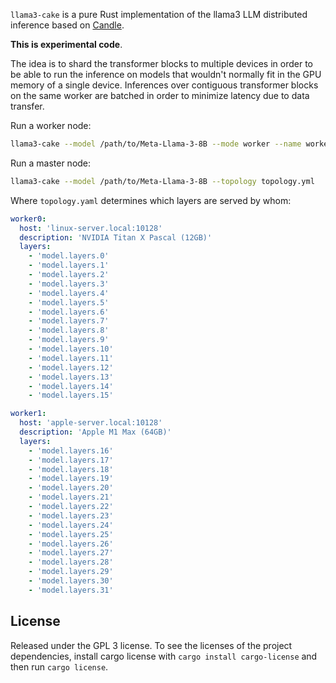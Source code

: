 `llama3-cake` is a pure Rust implementation of the llama3 LLM distributed inference based on [Candle](https://github.com/huggingface/candle).

**This is experimental code**.

The idea is to shard the transformer blocks to multiple devices in order to be able to run the inference on models that wouldn't normally fit in the GPU memory of a single device. Inferences over contiguous transformer blocks on the same worker are batched in order to minimize latency due to data transfer.

Run a worker node:

```bash
llama3-cake --model /path/to/Meta-Llama-3-8B --mode worker --name worker0 --topology topology.yml --address 0.0.0.0:10128
```

Run a master node:

```bash
llama3-cake --model /path/to/Meta-Llama-3-8B --topology topology.yml
```

Where `topology.yaml` determines which layers are served by whom:

```yaml
worker0:
  host: 'linux-server.local:10128'
  description: 'NVIDIA Titan X Pascal (12GB)'
  layers:
    - 'model.layers.0'
    - 'model.layers.1'
    - 'model.layers.2'
    - 'model.layers.3'
    - 'model.layers.4'
    - 'model.layers.5'
    - 'model.layers.6'
    - 'model.layers.7'
    - 'model.layers.8'
    - 'model.layers.9'
    - 'model.layers.10'
    - 'model.layers.11'
    - 'model.layers.12'
    - 'model.layers.13'
    - 'model.layers.14'
    - 'model.layers.15'

worker1:
  host: 'apple-server.local:10128'
  description: 'Apple M1 Max (64GB)'
  layers:
    - 'model.layers.16'
    - 'model.layers.17'
    - 'model.layers.18'
    - 'model.layers.19'
    - 'model.layers.20'
    - 'model.layers.21'
    - 'model.layers.22'
    - 'model.layers.23'
    - 'model.layers.24'
    - 'model.layers.25'
    - 'model.layers.26'
    - 'model.layers.27'
    - 'model.layers.28'
    - 'model.layers.29'
    - 'model.layers.30'
    - 'model.layers.31'
```

## License

Released under the GPL 3 license. To see the licenses of the project dependencies, install cargo license with `cargo install cargo-license` and then run `cargo license`.